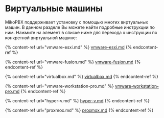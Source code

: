 # Виртуальные машины

MikoPBX поддерживает установку с помощью многих виртуальных машин. В данном разделе Вы можете найти подробные инструкции по ним. Нажмите на элемент в списке ниже для перехода к инструкции по конкретной виртуальной машине:

{% content-ref url="vmware-esxi.md" %}
[vmware-esxi.md](vmware-esxi.md)
{% endcontent-ref %}

{% content-ref url="vmware-fusion.md" %}
[vmware-fusion.md](vmware-fusion.md)
{% endcontent-ref %}

{% content-ref url="virtualbox.md" %}
[virtualbox.md](virtualbox.md)
{% endcontent-ref %}

{% content-ref url="vmware-workstation-pro.md" %}
[vmware-workstation-pro.md](vmware-workstation-pro.md)
{% endcontent-ref %}

{% content-ref url="hyper-v.md" %}
[hyper-v.md](hyper-v.md)
{% endcontent-ref %}

{% content-ref url="proxmox.md" %}
[proxmox.md](proxmox.md)
{% endcontent-ref %}
